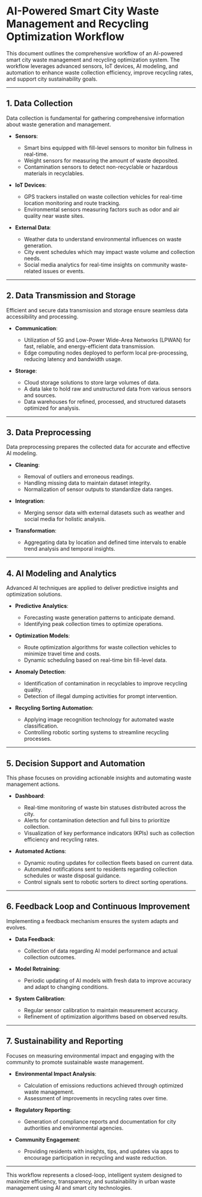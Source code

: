 # AI-Powered Smart City Waste Management and Recycling Optimization Workflow

This document outlines the comprehensive workflow of an AI-powered smart city waste management and recycling optimization system. The workflow leverages advanced sensors, IoT devices, AI modeling, and automation to enhance waste collection efficiency, improve recycling rates, and support city sustainability goals.

---

## 1. Data Collection

Data collection is fundamental for gathering comprehensive information about waste generation and management.

- **Sensors**:
  - Smart bins equipped with fill-level sensors to monitor bin fullness in real-time.
  - Weight sensors for measuring the amount of waste deposited.
  - Contamination sensors to detect non-recyclable or hazardous materials in recyclables.

- **IoT Devices**:
  - GPS trackers installed on waste collection vehicles for real-time location monitoring and route tracking.
  - Environmental sensors measuring factors such as odor and air quality near waste sites.

- **External Data**:
  - Weather data to understand environmental influences on waste generation.
  - City event schedules which may impact waste volume and collection needs.
  - Social media analytics for real-time insights on community waste-related issues or events.

---

## 2. Data Transmission and Storage

Efficient and secure data transmission and storage ensure seamless data accessibility and processing.

- **Communication**:
  - Utilization of 5G and Low-Power Wide-Area Networks (LPWAN) for fast, reliable, and energy-efficient data transmission.
  - Edge computing nodes deployed to perform local pre-processing, reducing latency and bandwidth usage.

- **Storage**:
  - Cloud storage solutions to store large volumes of data.
  - A data lake to hold raw and unstructured data from various sensors and sources.
  - Data warehouses for refined, processed, and structured datasets optimized for analysis.

---

## 3. Data Preprocessing

Data preprocessing prepares the collected data for accurate and effective AI modeling.

- **Cleaning**:
  - Removal of outliers and erroneous readings.
  - Handling missing data to maintain dataset integrity.
  - Normalization of sensor outputs to standardize data ranges.

- **Integration**:
  - Merging sensor data with external datasets such as weather and social media for holistic analysis.

- **Transformation**:
  - Aggregating data by location and defined time intervals to enable trend analysis and temporal insights.

---

## 4. AI Modeling and Analytics

Advanced AI techniques are applied to deliver predictive insights and optimization solutions.

- **Predictive Analytics**:
  - Forecasting waste generation patterns to anticipate demand.
  - Identifying peak collection times to optimize operations.

- **Optimization Models**:
  - Route optimization algorithms for waste collection vehicles to minimize travel time and costs.
  - Dynamic scheduling based on real-time bin fill-level data.

- **Anomaly Detection**:
  - Identification of contamination in recyclables to improve recycling quality.
  - Detection of illegal dumping activities for prompt intervention.

- **Recycling Sorting Automation**:
  - Applying image recognition technology for automated waste classification.
  - Controlling robotic sorting systems to streamline recycling processes.

---

## 5. Decision Support and Automation

This phase focuses on providing actionable insights and automating waste management actions.

- **Dashboard**:
  - Real-time monitoring of waste bin statuses distributed across the city.
  - Alerts for contamination detection and full bins to prioritize collection.
  - Visualization of key performance indicators (KPIs) such as collection efficiency and recycling rates.

- **Automated Actions**:
  - Dynamic routing updates for collection fleets based on current data.
  - Automated notifications sent to residents regarding collection schedules or waste disposal guidance.
  - Control signals sent to robotic sorters to direct sorting operations.

---

## 6. Feedback Loop and Continuous Improvement

Implementing a feedback mechanism ensures the system adapts and evolves.

- **Data Feedback**:
  - Collection of data regarding AI model performance and actual collection outcomes.

- **Model Retraining**:
  - Periodic updating of AI models with fresh data to improve accuracy and adapt to changing conditions.

- **System Calibration**:
  - Regular sensor calibration to maintain measurement accuracy.
  - Refinement of optimization algorithms based on observed results.

---

## 7. Sustainability and Reporting

Focuses on measuring environmental impact and engaging with the community to promote sustainable waste management.

- **Environmental Impact Analysis**:
  - Calculation of emissions reductions achieved through optimized waste management.
  - Assessment of improvements in recycling rates over time.

- **Regulatory Reporting**:
  - Generation of compliance reports and documentation for city authorities and environmental agencies.

- **Community Engagement**:
  - Providing residents with insights, tips, and updates via apps to encourage participation in recycling and waste reduction.

---

This workflow represents a closed-loop, intelligent system designed to maximize efficiency, transparency, and sustainability in urban waste management using AI and smart city technologies.